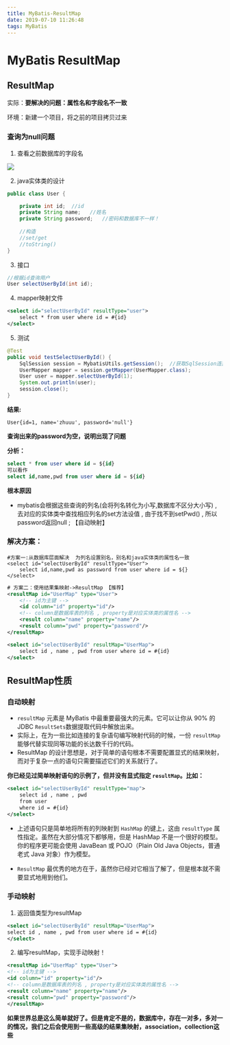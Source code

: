```yaml
---
title: MyBatis-ResultMap
date: 2019-07-10 11:26:48
tags: MyBatis
---
```


# MyBatis ResultMap

## ResultMap

实际：**要解决的问题：属性名和字段名不一致**

环境：新建一个项目，将之前的项目拷贝过来

### 查询为null问题

1. 查看之前数据库的字段名

  ![](https://zhuuu-bucket.oss-cn-beijing.aliyuncs.com/img/20200213112852.png)



<!--more-->

2. java实体类的设计

```java
public class User {

    private int id;  //id
    private String name;   //姓名
    private String password;   //密码和数据库不一样！
    
    //构造
    //set/get
    //toString()
}
```



3. 接口

```java
//根据id查询用户
User selectUserById(int id);
```



4. mapper映射文件

```xml
<select id="selectUserById" resultType="user">
    select * from user where id = #{id}
</select>
```



5. 测试

```java
@Test
public void testSelectUserById() {
    SqlSession session = MybatisUtils.getSession();  //获取SqlSession连接
    UserMapper mapper = session.getMapper(UserMapper.class);
    User user = mapper.selectUserById(1);
    System.out.println(user);
    session.close();
}
```



**结果:**

`User{id=1, name='zhuuu', password='null'}`

**查询出来的password为空，说明出现了问题**



**分析：**

```sql
select * from user where id = ${id}   
可以看作
select id,name,pwd from user where id = ${id}
```



**根本原因**

- mybatis会根据这些查询的列名(会将列名转化为小写,数据库不区分大小写) , 去对应的实体类中查找相应列名的set方法设值 , 由于找不到setPwd() , 所以password返回null ; 【自动映射】



### 解决方案：

```mysql
#方案一:从数据库层面解决  为列名设置别名，别名和java实体类的属性名一致
<select id="selectUserById" resultType="User">
    select id,name,pwd as password from user where id = ${}
</select>
```



```xml
# 方案二：使用结果集映射->ResultMap 【推荐】
<resultMap id="UserMap" type="User">
    <!-- id为主键 -->
    <id column="id" property="id"/>
    <!-- column是数据库表的列名 , property是对应实体类的属性名 -->
    <result column="name" property="name"/>
    <result column="pwd" property="password"/>
</resultMap>

<select id="selectUserById" resultMap="UserMap">
    select id , name , pwd from user where id = #{id}
</select>
```



## ResultMap性质

### 自动映射

- `resultMap` 元素是 MyBatis 中最重要最强大的元素。它可以让你从 90% 的 JDBC `ResultSets`数据提取代码中解放出来。
- 实际上，在为一些比如连接的复杂语句编写映射代码的时候，一份 `resultMap` 能够代替实现同等功能的长达数千行的代码。
- ResultMap 的设计思想是，对于简单的语句根本不需要配置显式的结果映射，而对于复杂一点的语句只需要描述它们的关系就行了。



**你已经见过简单映射语句的示例了，但并没有显式指定 `resultMap`。比如：**

```xml
<select id="selectUserById" resultType="map">
    select id , name , pwd 
    from user 
    where id = #{id}
</select>
```

- 上述语句只是简单地将所有的列映射到 `HashMap` 的键上，这由 `resultType` 属性指定。虽然在大部分情况下都够用，但是 HashMap 不是一个很好的模型。你的程序更可能会使用 JavaBean 或 POJO（Plain Old Java Objects，普通老式 Java 对象）作为模型。

- `ResultMap` 最优秀的地方在于，虽然你已经对它相当了解了，但是根本就不需要显式地用到他们。



### 手动映射

1. 返回值类型为resultMap

```xml
<select id="selectUserById" resultMap="UserMap">
select id , name , pwd from user where id = #{id}
</select>
```

2. 编写resultMap，实现手动映射！

```xml
<resultMap id="UserMap" type="User">
<!-- id为主键 -->
<id column="id" property="id"/>
<!-- column是数据库表的列名 , property是对应实体类的属性名 -->
<result column="name" property="name"/>
<result column="pwd" property="password"/>
</resultMap>
```



 **如果世界总是这么简单就好了。但是肯定不是的，数据库中，存在一对多，多对一的情况，我们之后会使用到一些高级的结果集映射，association，collection这些**